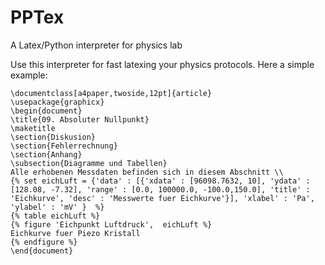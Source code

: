 # PPTex
A Latex/Python interpreter for physics lab

Use this interpreter for fast latexing your physics protocols.
Here a simple example:
```Tex
\documentclass[a4paper,twoside,12pt]{article}
\usepackage{graphicx}
\begin{document}
\title{09. Absoluter Nullpunkt}
\maketitle
\section{Diskusion}
\section{Fehlerrechnung}
\section{Anhang}
\subsection{Diagramme und Tabellen}
Alle erhobenen Messdaten befinden sich in diesem Abschnitt \\
{% set eichLuft = {'data' : [{'xdata' : [96098.7632, 10], 'ydata' : [128.08, -7.32], 'range' : [0.0, 100000.0, -100.0,150.0], 'title' : 'Eichkurve', 'desc' : 'Messwerte fuer Eichkurve'}], 'xlabel' : 'Pa', 'ylabel' : 'mV' }  %}
{% table eichLuft %}
{% figure 'Eichpunkt Luftdruck',  eichLuft %}
Eichkurve fuer Piezo Kristall
{% endfigure %}
\end{document}
```
